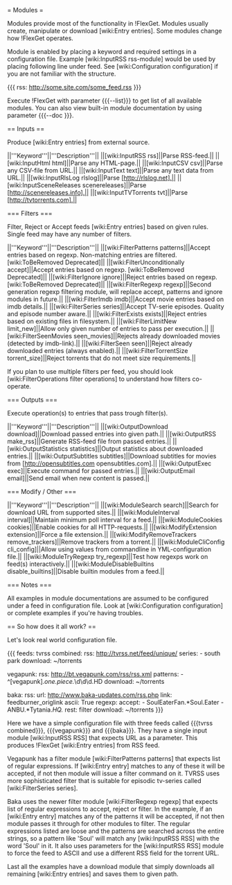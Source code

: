 = Modules =

Modules provide most of the functionality in !FlexGet. Modules usually create, manipulate or download [wiki:Entry entries]. Some modules change how !FlexGet operates.

Module is enabled by placing a keyword and required settings in a configuration file. Example [wiki:InputRSS rss-module] would be used by placing following line under feed. See [wiki:Configuration configuration] if you are not familiar with the structure.

{{{
rss: http://some.site.com/some_feed.rss
}}}

Execute !FlexGet with parameter {{{--list}}} to get list of all available modules. You can also view built-in module documentation by using parameter {{{--doc <keyword>}}}.

== Inputs ==

Produce [wiki:Entry entries] from external source.

||'''Keyword'''||'''Description'''||
||[wiki:InputRSS rss]||Parse RSS-feed.||
||[wiki:InputHtml html]||Parse any HTML-page.||
||[wiki:InputCSV csv]||Parse any CSV-file from URL.||
||[wiki:InputText text]||Parse any text data from URL.||
||[wiki:InputRlsLog rlslog]||Parse [http://rlslog.net].||
||[wiki:InputSceneReleases scenereleases]||Parse [http://scenereleases.info].||
||[wiki:InputTVTorrents tvt]||Parse [http://tvtorrents.com].||

=== Filters ===

Filter, Reject or Accept feeds [wiki:Entry entries] based on given rules. Single feed may have any number of filters.

||'''Keyword'''||'''Description'''||
||[wiki:FilterPatterns patterns]||Accept entries based on regexp. Non-matching entries are filtered. [wiki:ToBeRemoved Deprecated]||
||[wiki:FilterUnconditionally accept]||Accept entries based on regexp. [wiki:ToBeRemoved Deprecated]||
||[wiki:FilterIgnore ignore]||Reject entries based on regexp. [wiki:ToBeRemoved Deprecated]||
||[wiki:FilterRegexp regexp]||Second generation regexp filtering module, will replace accept, patterns and ignore modules in future.||
||[wiki:FilterImdb imdb]||Accept movie entries based on imdb details.||
||[wiki:FilterSeries series]||Accept TV-serie episodes. Quality and episode number aware.||
||[wiki:FilterExists exists]||Reject entries based on existing files in filesystem.||
||[wiki:FilterLimitNew limit_new]||Allow only given number of entries to pass per execution.||
||[wiki:FilterSeenMovies seen_movies]||Rejects already downloaded movies (detected by imdb-link).||
||[wiki:FilterSeen seen]||Reject already downloaded entries (always enabled).||
||[wiki:FilterTorrentSize torrent_size]||Reject torrents that do not meet size requirements.||

If you plan to use multiple filters per feed, you should look [wiki:FilterOperations filter operations] to understand how filters co-operate.

=== Outputs ===

Execute operation(s) to entries that pass trough filter(s).

||'''Keyword'''||'''Description'''||
||[wiki:OutputDownload download]||Download passed entries into given path.||
||[wiki:OutputRSS make_rss]||Generate RSS-feed file from passed entries.||
||[wiki:OutputStatistics statistics]||Output statistics about downloaded entries.||
||[wiki:OutputSubtitles subtitles]||Download subtitles for movies from [http://opensubtitles.com opensubtitles.com].||
||[wiki:OutputExec exec]||Execute command for passed entries.||
||[wiki:OutputEmail email]||Send email when new content is passed.||

=== Modify / Other ===

||'''Keyword'''||'''Description'''||
||[wiki:ModuleSearch search]||Search for download URL from supported sites.||
||[wiki:ModuleInterval interval]||Maintain minimum poll interval for a feed.||
||[wiki:ModuleCookies cookies]||Enable cookies for all HTTP-requests.||
||[wiki:ModifyExtension extension]||Force a file extension.||
||[wiki:ModifyRemoveTrackers remove_trackers]||Remove trackers from a torrent.||
||[wiki:ModuleCliConfig cli_config]||Allow using values from commandline in YML-configuration file.||
||[wiki:ModuleTryRegexp try_regexp]||Test how regexps work on feed(s) interactively.||
||[wiki:ModuleDisableBuiltins disable_builtins]||Disable builtin modules from a feed.||

=== Notes ===

All examples in module documentations are assumed to be configured under a feed in configuration file. Look at [wiki:Configuration configuration] or complete examples if you're having troubles.

== So how does it all work? ==

Let's look real world configuration file.

{{{
feeds:
  tvrss combined:
    rss: http://tvrss.net/feed/unique/
    series:
      - south park
    download: ~/torrents

  vegapunk:
    rss: http://bt.vegapunk.com/rss/rss.xml
    patterns:
      - ^\[vegapunk\].*one.piece.*\d\d\d.HD
    download: ~/torrents

  baka:
    rss: 
      url: http://www.baka-updates.com/rss.php
      link: feedburner_origlink
      ascii: True
    regexp:
      accept:
        - SoulEaterFan.*Soul.Eater
        - ANBU.*Tytania.*HQ.*
      rest: filter
    download: ~/torrents
}}}

Here we have a simple configuration file with three feeds called {{{tvrss combined}}}, {{{vegapunk}}} and {{{baka}}}. They have a single input module [wiki:InputRSS RSS] that expects URL as a parameter.
This produces !FlexGet [wiki:Entry entries] from RSS feed. 

Vegapunk has a filter module [wiki:FilterPatterns patterns] that expects list of regular expressions. If [wiki:Entry entry] matches to any of these it will be accepted, if not then module will issue a filter command on it. TVRSS uses more sophisticated filter that is suitable for episodic tv-series called [wiki:FilterSeries series].

Baka uses the newer filter module [wiki:FilterRegexp regexp] that expects list of regular expressions to accept, reject or filter. In the example, if an [wiki:Entry entry] matches any of the patterns it will be accepted, if not then module passes it through for other modules to filter. The regular expressions listed are loose and the patterns are searched across the entire strings, so a pattern like 'Soul' will match any [wiki:InputRSS RSS] with the word 'Soul' in it. It also uses parameters for the [wiki:InputRSS RSS] module to force the feed to ASCII and use a different RSS field for the torrent URL.

Last all the examples have a download module that simply downloads all remaining [wiki:Entry entries] and saves them to given path.